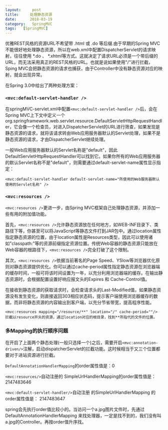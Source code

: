 ```yaml
---
layout:     post
title:     处理静态资源
date:      2018-03-19
category:   SpringMVC
tags:   [SpringMVC]
---
```


优雅REST风格的资源URL不希望带 .html 或 .do 等后缀.由于早期的Spring MVC不能很好地处理静态资源，所以在web.xml中配置DispatcherServlet的请求映射，往往使用 *.do 、 *.xhtml等方式。这就决定了请求URL必须是一个带后缀的URL，而无法采用真正的REST风格的URL。也就是说如果使用"/"进行拦截，Sping MVC会把静态资源的请求也捕获，由于Controller中没有静态资源对应的映射，就会出现异常。

在Spring 3.0中给出了两种处理方案：

### `<mvc:default-servlet-handler />`

在springMVC-servlet.xml中配置`<mvc:default-servlet-handler />`后，会在Spring MVC上下文中定义一个org.springframework.web.servlet.resource.DefaultServletHttpRequestHandler，它会像一个检查员，对进入DispatcherServlet的URL进行筛查，如果发现是静态资源的请求，就将该请求转由Web应用服务器默认的Servlet处理，如果不是静态资源的请求，才由DispatcherServlet继续处理。

一般Web应用服务器默认的Servlet名称是"default"，因此DefaultServletHttpRequestHandler可以找到它。如果你所有的Web应用服务器的默认Servlet名称不是"default"，则需要通过default-servlet-name属性显示指定：

`<mvc:default-servlet-handler default-servlet-name="所使用的Web服务器默认使用的Servlet名称" />`

### `<mvc:resources />`

`<mvc:resources />`更进一步，由Spring MVC框架自己处理静态资源，并添加一些有用的附加值功能。

首先，`<mvc:resources />`允许静态资源放在任何地方，如WEB-INF目录下、类路径下等，你甚至可以将JavaScript等静态文件打到JAR包中。通过location属性指定静态资源的位置，由于location属性是Resources类型，因此可以使用诸如"classpath:"等的资源前缀指定资源位置。传统Web容器的静态资源只能放在Web容器的根路径下，`<mvc:resources />`完全打破了这个限制。

其次，`<mvc:resources />`依据当前著名的Page Speed、YSlow等浏览器优化原则对静态资源提供优化。你可以通过cache-period属性指定静态资源在浏览器端的缓存时间，一般可将该时间设置为一年，以充分利用浏览器端的缓存。在输出静态资源时，会根据配置设置好响应报文头的Expires 和 Cache-Control值。

在接收到静态资源的获取请求时，会检查请求头的Last-Modified值，如果静态资源没有发生变化，则直接返回303相应状态码，提示客户端使用浏览器缓存的数据，而非将静态资源的内容输出到客户端，以充分节省带宽，提高程序性能。

```
<mvc:resources mapping="/resource/**" location="/" cache-period=""/>
拦截以resource开头的资源，通过location对应的根目录，找到**所指代的文件的位置。
```

### 多Mapping的执行顺序问题

在开启了上面两个静态处理(一般只选择一个)之后，需要开启`<mvc:annotation-driven/>`注解，启动dispatcherServlet的拦截功能。这时候相当于又三个位置都要对于进站资源进行拦截。

`DefaultAnnotationHandlerMapping`的order属性值是：0

`<mvc:resources/>`自动注册的 SimpleUrlHandlerMapping的order属性值是： 2147483646

`<mvc:default-servlet-handler/>`自动注册 的SimpleUrlHandlerMapping 的order属性值是： 2147483647

spring会先执行order值比较小的。当访问一个a.jpg图片文件时，先通过 DefaultAnnotationHandlerMapping 来找处理器，一定是找不到的，我们没有叫a.jpg的Controller。再按order值升序找。